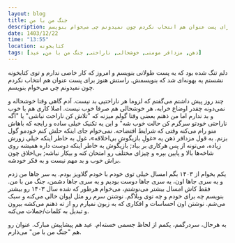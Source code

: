 ```yaml
---
layout: blog
title: جنگ من با من
description: دلم تنگ شده بود که یه پست طولانی بنویسم و امروز که کار خاصی ندارم و توی کتابخونه نشستم یه بهونه‌ای شد که بنویسمش. راستش هنوز برای پست عنوان هم انتخاب نکردم چون نمیدونم چی می‌خوام بنویسم.
date: 1403/12/22
time: "13:55"
location: کتابخونه
tags: [ذهن, مزدافر مومنی, خوشحالی, ناراحتی, جنگ من با من, عید]
---
```


دلم تنگ شده بود که یه پست طولانی بنویسم و امروز که کار خاصی ندارم و توی کتابخونه نشستم یه بهونه‌ای شد که بنویسمش. راستش هنوز برای پست عنوان هم انتخاب نکردم چون نمیدونم چی می‌خوام بنویسم.

چند روز پیش داشتم می‌گفتم که لزوما هر ناراحتیی بد نیست. آدم گاهی وقتا خوشحاله و نمی‌دونه چقدر اوضاع خرابه، هر خوشحالی هم صرفا خوب نیست. اصلا کاری هم با خوب و بد ندارم اما من ذهنم بعضی وقتا گولم میزنه که "تلاش کن ناراحت نباشی" یا "اگه ناراحتی خودتو سرگرم کن حالت خوب شه" و این یه تکنیک خیلی ساده و رایجه که باهاش منو رام می‌کنه وقتی که شرایط افتضاحه. نمی‌خوام جای اینکه حلش کنم خودمو گول بزنم. به قول مزدافر ذهن یه «غولِ بازیگوشِ بی‌اخلاقه»، غول به خاطر اینکه خیلی زورش زیاده، می‌تونه از پس هرکاری بر بیاد; بازیگوش به خاطر اینکه دوست داره همیشه روی شاخه‌ها بالا و پایین بپره و چیزای مختلف رو امتحان کنه و بیکار نباشه; بی‌اخلاق چون براش خوب و بد مهم نیست و به فکر خودشه.

یکم بخوام از ۱۴۰۳ بگم امسال خیلی توی خودم با خودم گلاویز بودم. یه سر جاها من زدم و یه سری جاها اون، یه سری جاها دوست بودیم و یه سری جاها دشمن، جنگ من با من. فقط کاش امسال بیشتر می‌نوشتم، می‌خوام هرطور که شده سال ۱۴۰۳ رو بیشتر بنویسم چه برای خودم و چه توی وبلاگم. نوشتن سرم رو مثل لیوان خالی می‌کنه و سبک می‌شم. نوشتن اون احساسات و افکاری که به زبون نمیارم رو از ته ذهنم می‌کشه بیرون و تبدیل به کلمات/جملات می‌کنه.

به هرحال، سردرگمم، یکمم از لحاظ جسمی خسته‌ام. عید هم پیشاپیش مبارک. عنوان رو هم "جنگ من با من" می‌ذارم.
